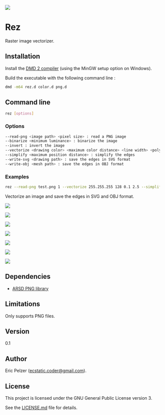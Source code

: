 ![](https://github.com/senselogic/REZ/blob/master/LOGO/rez.png)

# Rez

Raster image vectorizer.

## Installation

Install the [DMD 2 compiler](https://dlang.org/download.html) (using the MinGW setup option on Windows).

Build the executable with the following command line :

```bash
dmd -m64 rez.d color.d png.d
```

## Command line

```bash
rez [options]
```

### Options

```bash
--read-png <image path> <pixel size> : read a PNG image
--binarize <minimum luminance> : binarize the image
--invert : invert the image
--vectorize <drawing color> <maximum color distance> <line width> <polygon height> : vectorize the edges
--simplify <maximum position distance> : simplify the edges
--write-svg <drawing path> : save the edges in SVG format
--write-obj <mesh path> : save the edges in OBJ format
```

### Examples

```bash
rez --read-png test.png 1 --vectorize 255.255.255 128 0.1 2.5 --simplify 0.1 --write-svg OUT/test.svg --write-obj OUT/test.obj
```

Vectorize an image and save the edges in SVG and OBJ format.

![](https://github.com/senselogic/REZ/blob/master/SCREENSHOT/test.png)

![](https://github.com/senselogic/REZ/blob/master/SCREENSHOT/test_svg.png)

![](https://github.com/senselogic/REZ/blob/master/SCREENSHOT/test_obj.png)

![](https://github.com/senselogic/REZ/blob/master/SCREENSHOT/blueprint.png)

![](https://github.com/senselogic/REZ/blob/master/SCREENSHOT/blueprint_svg_1.png)

![](https://github.com/senselogic/REZ/blob/master/SCREENSHOT/blueprint_svg_2.png)

![](https://github.com/senselogic/REZ/blob/master/SCREENSHOT/blueprint_obj.png)

## Dependencies

*   [ARSD PNG library](https://github.com/adamdruppe/arsd)

## Limitations

Only supports PNG files.

## Version

0.1

## Author

Eric Pelzer (ecstatic.coder@gmail.com).

## License

This project is licensed under the GNU General Public License version 3.

See the [LICENSE.md](LICENSE.md) file for details.
